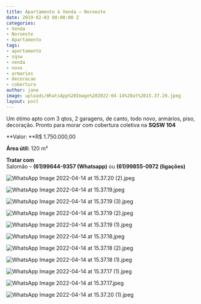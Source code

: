 ```yaml
---
title: Apartamento à Venda – Noroeste
date: 2019-02-03 00:00:00 Z
categories:
- Venda
- Noroeste
- Apartamento
tags:
- apartamento
- sqsw
- venda
- novo
- armarios
- decoracao
- cobertura
author: jane
image: uploads/WhatsApp%20Image%202022-04-14%20at%2015.37.20.jpeg
layout: post
---
```


Um ótimo apto com 3 qtos, 2 garagens, de canto, todo novo, armários, piso, decoração.
Pronto para morar com cobertura coletiva na **SQSW 104**

**Valor: **R$ 1.750.000,00

**Área útil:** 120 m²

**Tratar com**\
Salomão – **(61)99644-9357 (Whatsapp)** ou **(61)99855-0972 (ligações)**

![WhatsApp Image 2022-04-14 at 15.37.20 (2).jpeg](/uploads/WhatsApp%20Image%202022-04-14%20at%2015.37.20%20(2).jpeg)

![WhatsApp Image 2022-04-14 at 15.37.19.jpeg](/uploads/WhatsApp%20Image%202022-04-14%20at%2015.37.19.jpeg)

![WhatsApp Image 2022-04-14 at 15.37.19 (3).jpeg](/uploads/WhatsApp%20Image%202022-04-14%20at%2015.37.19%20(3).jpeg)

![WhatsApp Image 2022-04-14 at 15.37.19 (2).jpeg](/uploads/WhatsApp%20Image%202022-04-14%20at%2015.37.19%20(2).jpeg)

![WhatsApp Image 2022-04-14 at 15.37.19 (1).jpeg](/uploads/WhatsApp%20Image%202022-04-14%20at%2015.37.19%20(1).jpeg)

![WhatsApp Image 2022-04-14 at 15.37.18.jpeg](/uploads/WhatsApp%20Image%202022-04-14%20at%2015.37.18.jpeg)

![WhatsApp Image 2022-04-14 at 15.37.18 (2).jpeg](/uploads/WhatsApp%20Image%202022-04-14%20at%2015.37.18%20(2).jpeg)

![WhatsApp Image 2022-04-14 at 15.37.18 (1).jpeg](/uploads/WhatsApp%20Image%202022-04-14%20at%2015.37.18%20(1).jpeg)

![WhatsApp Image 2022-04-14 at 15.37.17 (1).jpeg](/uploads/WhatsApp%20Image%202022-04-14%20at%2015.37.17%20(1).jpeg)

![WhatsApp Image 2022-04-14 at 15.37.17.jpeg](/uploads/WhatsApp%20Image%202022-04-14%20at%2015.37.17.jpeg)

![WhatsApp Image 2022-04-14 at 15.37.20 (1).jpeg](/uploads/WhatsApp%20Image%202022-04-14%20at%2015.37.20%20(1).jpeg)